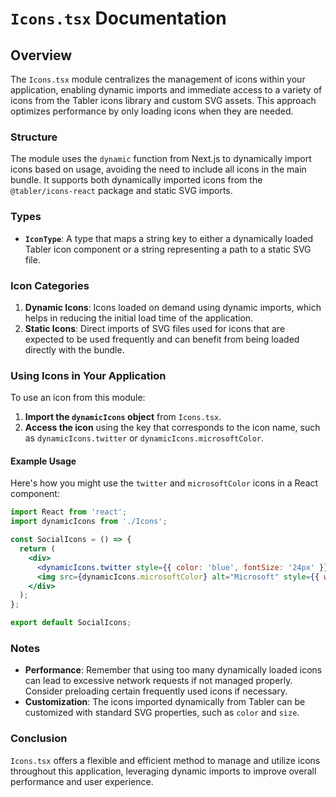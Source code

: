 # `Icons.tsx` Documentation

## Overview

The `Icons.tsx` module centralizes the management of icons within your application, enabling dynamic imports and immediate access to a variety of icons from the Tabler icons library and custom SVG assets. This approach optimizes performance by only loading icons when they are needed.

### Structure

The module uses the `dynamic` function from Next.js to dynamically import icons based on usage, avoiding the need to include all icons in the main bundle. It supports both dynamically imported icons from the `@tabler/icons-react` package and static SVG imports.

### Types

- **`IconType`**: A type that maps a string key to either a dynamically loaded Tabler icon component or a string representing a path to a static SVG file.

### Icon Categories

1. **Dynamic Icons**: Icons loaded on demand using dynamic imports, which helps in reducing the initial load time of the application.
2. **Static Icons**: Direct imports of SVG files used for icons that are expected to be used frequently and can benefit from being loaded directly with the bundle.

### Using Icons in Your Application

To use an icon from this module:

1. **Import the `dynamicIcons` object** from `Icons.tsx`.
2. **Access the icon** using the key that corresponds to the icon name, such as `dynamicIcons.twitter` or `dynamicIcons.microsoftColor`.

#### Example Usage

Here's how you might use the `twitter` and `microsoftColor` icons in a React component:

```jsx
import React from 'react';
import dynamicIcons from './Icons';

const SocialIcons = () => {
  return (
    <div>
      <dynamicIcons.twitter style={{ color: 'blue', fontSize: '24px' }} />
      <img src={dynamicIcons.microsoftColor} alt="Microsoft" style={{ width: '24px', height: '24px' }} />
    </div>
  );
};

export default SocialIcons;
```

### Notes

- **Performance**: Remember that using too many dynamically loaded icons can lead to excessive network requests if not managed properly. Consider preloading certain frequently used icons if necessary.
- **Customization**: The icons imported dynamically from Tabler can be customized with standard SVG properties, such as `color` and `size`.

### Conclusion

`Icons.tsx` offers a flexible and efficient method to manage and utilize icons throughout this application, leveraging dynamic imports to improve overall performance and user experience.

